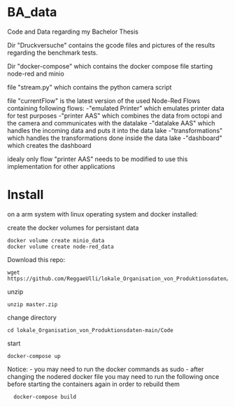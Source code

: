 # BA_data
Code and Data regarding my Bachelor Thesis

Dir "Druckversuche" contains the gcode files and pictures of the results regarding the benchmark tests.

Dir "docker-compose" which contains the docker compose file starting node-red and minio

file "stream.py" which contains the python camera script

file "currentFlow" is the latest version of the used Node-Red Flows containing following flows:
  -"emulated Printer" which emulates printer data for test purposes
  -"printer AAS" which combines the data from octopi and the camera and communicates with the datalake
  -"datalake AAS" which handles the incoming data and puts it into the data lake
  -"transformations" which handles the transformations done inside the data lake
  -"dashboard" which creates the dashboard

idealy only flow "printer AAS" needs to be modified to use this implementation for other applications

# Install
  on a arm system with linux operating system and docker installed:
    
  create the docker volumes for persistant data
  
    docker volume create minio_data
    docker volume create node-red_data
  
  Download this repo:
  
    wget https://github.com/ReggaeUlli/lokale_Organisation_von_Produktionsdaten/archive/refs/heads/main.zip
  
  unzip
    
    unzip master.zip
  
  change directory
    
    cd lokale_Organisation_von_Produktionsdaten-main/Code
   
   start
   
    docker-compose up
    
    
   Notice:
    - you may need to run the docker commands as sudo
    - after changing the nodered docker file you may need to run the following once before starting the containers again in order to rebuild them
      
      docker-compose build
      
